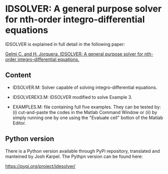 # IDSOLVER: A general purpose solver for nth-order integro-differential equations

IDSOLVER is explained in full detail in the following paper:

[Gelmi C. and H. Jorquera. IDSOLVER: A general purpose solver for nth-order integro-differential equations.](https://www.sciencedirect.com/science/article/abs/pii/S0010465513003093)

## Content

- IDSOLVER.M: Solver capable of solving integro-differential equations.

- IDSOLVEREX3.M: IDSOLVER modified to solve Example 3.

- EXAMPLES.M: file containing full five examples. They can be tested by: (i) cut-and-paste the codes in the Matlab Command Window or (ii) by simply running one by one using the "Evaluate cell" botton of the Matlab Editor.

## Python version

There is a Python version available through PyPi repository, translated and manteined by Josh Karpel. The Pythpn version can be found here:

https://pypi.org/project/idesolver/
